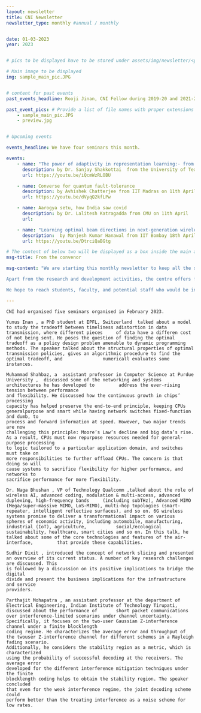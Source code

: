 ```yaml
---
layout: newsletter
title: CNI Newsletter
newsletter_type: monthly #annual / monthly


date: 01-03-2023 
year: 2023


# pics to be displayed have to be stored under assets/img/newsletter/<year>/<month>

# Main image to be displayed
img: sample_main_pic.JPG


# content for past events
past_events_headline: Rooji Jinan, CNI Fellow during 2019-20 and 2021-22, defended her thesis on March 1, 2023 (Wednesday) at 10 am.

past_event_pics: # Provide a list of file names with proper extensions
    - sample_main_pic.JPG
    - preview.jpg


# Upcoming events

events_headline: We have four seminars this month.

events:
    - name: "The power of adaptivity in representation learning:- from meta-learning to federated learning"
      description: by Dr. Sanjay Shakkottai  from the University of Texas at Austin on 4th April @4pm
      url: https://youtu.be/iQcmWzRLOBU

    - name: Converse for quantum fault-tolerance
      description: by Avhishek Chatterjee from IIT Madras on 11th April @4pm
      url: https://youtu.be/dVyqQ2kfLPw

    - name: Aarogya setu, how India saw covid
      description: by Dr. Lalitesh Katragadda from CMU on 11th April 
      url:

    - name: "Learning optimal beam directions in next-generation wireless networks: A fixed-budget stochastic bandit approach"
      description:  by Manjesh Kumar Hanawal from IIT Bombay 18th April @4pm
      url: https://youtu.be/DtrciQaBGtg

# The content of below two will be displayed as a box inside the main area.
msg-title: From the convenor

msg-content: "We are starting this monthly newsletter to keep all the stakeholders updated on the centre activities. 

Apart from the research and development activities, the centre offers free online courses, scholarship for students working in the relevant areas, organises weekly seminar series, technical workshops, and annual summer schools. 

We hope to reach students, faculty, and potential staff who would be interested in participating in the centre activities. "

---
```


<!-- Main article -->
    CNI had organised five seminars organised in February 2023.  
    
    Yunus Inan , a PhD student at EPFL, Switzerland  talked about a model to study the tradeoff between timeliness adistortion in data transmission, where different pieces     of data have a differen cost of not being sent. He poses the question of finding the optimal tradeoff as a policy design problem amenable to dynamic programming             methods. The speaker talked about the structural properties of optimal transmission policies, gives an algorithmic procedure to find the optimal tradeoff, and               numericall evaluates some instances.
    
    Muhammad Shahbaz, a  assistant professor in Computer Science at Purdue University ,  discussed some of the networking and systems architectures he has developed to         address the ever-rising tension between performance
    and flexibility. He discussed how the continuous growth in chips’ processing
    capacity has helped preserve the end-to-end principle, keeping CPUs generalpurpose and smart while having network switches fixed-function and dumb, to
    process and forward information at speed. However, two major trends are now
    challenging this principle: Moore’s Law’s decline and big data’s rise. As a result, CPUs must now repurpose resources needed for general-purpose processing
    to logic tailored to a particular application domain, and switches must take on
    more responsibilities to further offload CPUs. The concern is that doing so will
    cause systems to sacrifice flexibility for higher performance, and networks to
    sacrifice performance for more flexibility.
    
    Dr. Naga Bhushan , VP of Technology Qualcomm ,talked about the role of wireless AI, advanced coding, modulation & multi-access, advanced duplexing, high-frequency bands     (including subTHz), Advanced MIMO (Mega/super-massive MIMO, LoS-MIMO), multi-hop topologies (smart-repeater, intelligent reflective surfaces), and so on. 6G wireless       systems promise to deliver a transformational impact on various spheres of economic activity, including automobile, manufacturing, industrial (IoT), agriculture,           social/ecological sustainability, healthcare, smart cities and so on. In this talk, he talked about some of the core technologies and features of the air-interface,         that provide these capabilities.
    
    Sudhir Dixit , introduced the concept of network slicing and presented an overview of its current status. A number of key research challenges are discussed. This
    is followed by a discussion on its positive implications to bridge the digital
    divide and present the business implications for the infrastructure and service
    providers.
    
    Parthajit Mohapatra , an assistant professor at the department of Electrical Engineering, Indian Institute of Technology Tirupati,  discussed about the performance of       short packet communications
    over interference-limited scenarios under channel uncertainty. Specifically, it focuses on the two-user Gaussian Z-interference channel under a finite blocklength
    coding regime. He characterizes the average error and throughput of the twouser Z-interference channel for different schemes in a Rayleigh fading scenario.
    Additionally, he considers the stability region as a metric, which is characterized
    using the probability of successful decoding at the receivers. The average error
    developed for the different interference mitigation techniques under the finite
    blocklength coding helps to obtain the stability region. The speaker concluded
    that even for the weak interference regime, the joint decoding scheme could
    perform better than the treating interference as a noise scheme for low rates.

    
    

